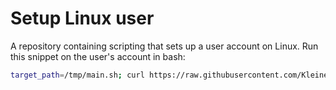 # Setup Linux user
A repository containing scripting that sets up a user account on Linux. Run this snippet on the user's account in bash:

```bash
target_path=/tmp/main.sh; curl https://raw.githubusercontent.com/Kleinendorst/setup-linux-user/main/main.sh -o $target_path; chmod u+x $target_path; bash -c $target_path; source ~/.bashrc
```
